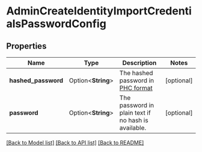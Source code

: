 # AdminCreateIdentityImportCredentialsPasswordConfig

## Properties

Name | Type | Description | Notes
------------ | ------------- | ------------- | -------------
**hashed_password** | Option<**String**> | The hashed password in [PHC format]( https://www.ory.sh/docs/kratos/concepts/credentials/username-email-password#hashed-password-format) | [optional]
**password** | Option<**String**> | The password in plain text if no hash is available. | [optional]

[[Back to Model list]](../README.md#documentation-for-models) [[Back to API list]](../README.md#documentation-for-api-endpoints) [[Back to README]](../README.md)


